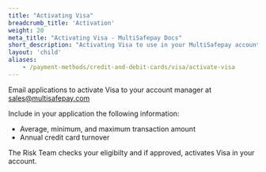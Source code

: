 ```yaml
---
title: "Activating Visa"
breadcrumb_title: 'Activation'
weight: 20
meta_title: "Activating Visa - MultiSafepay Docs"
short_description: "Activating Visa to use in your MultiSafepay account"
layout: 'child'
aliases: 
    - /payment-methods/credit-and-debit-cards/visa/activate-visa
---
```

Email applications to activate Visa to your account manager at <sales@multisafepay.com>

Include in your application the following information:

* Average, minimum, and maximum transaction amount
* Annual credit card turnover

The Risk Team checks your eligibilty and if approved, activates Visa in your account.